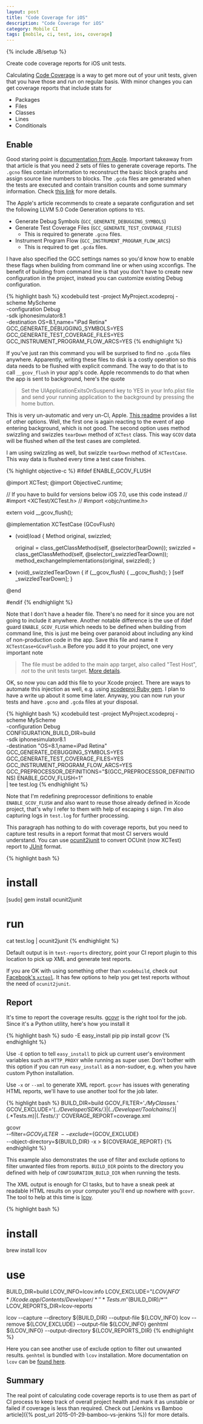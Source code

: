 ```yaml
---
layout: post
title: "Code Coverage for iOS"
description: "Code Coverage for iOS"
category: Mobile CI
tags: [mobile, ci, test, ios, coverage]
---
```

{% include JB/setup %}

Create code coverage reports for iOS unit tests.

<!--more-->

Calculating [Code Coverage](http://en.wikipedia.org/wiki/Code_coverage) is a way to get more out of your unit tests, given that you have those and run on regular basis. With minor changes you can get coverage reports that include stats for

- Packages
- Files
- Classes
- Lines
- Conditionals

## Enable

Good staring point is [documentation from Apple](https://developer.apple.com/library/ios/qa/qa1514/_index.html). Important takeaway from that article is that you need 2 sets of files to generate coverage reports. The `.gcno` files contain information to reconstruct the basic block graphs and assign source line numbers to blocks. The `.gcda` files are generated when the tests are executed and contain transition counts and some summary information. Check [this link](http://gcc.gnu.org/onlinedocs/gcc-4.24/gcc/Gcov-Data-Files.html) for more details.

The Apple's article recommends to create a separate configuration and set the following LLVM 5.0 Code Generation options to `YES`.

- Generate Debug Symbols (`GCC_GENERATE_DEBUGGING_SYMBOLS`)
- Generate Test Coverage Files (`GCC_GENERATE_TEST_COVERAGE_FILES`)
  - This is required to generate `.gcno` files.
- Instrument Program Flow (`GCC_INSTRUMENT_PROGRAM_FLOW_ARCS`)
  - This is required to get `.gcda` files.

I have also specified the GCC settings names so you'd know how to enable these flags when building from command line or when using xcconfigs. The benefit of building from command line is that you don't have to create new configuration in the project, instead you can customize existing Debug configuration.

{% highlight bash %}
xcodebuild test -project MyProject.xcodeproj -scheme MyScheme \
  -configuration Debug \
  -sdk iphonesimulator8.1 \
  -destination OS=8.1,name="iPad Retina" \
  GCC_GENERATE_DEBUGGING_SYMBOLS=YES \
  GCC_GENERATE_TEST_COVERAGE_FILES=YES \
  GCC_INSTRUMENT_PROGRAM_FLOW_ARCS=YES
{% endhighlight %}

If you've just ran this command you will be surprised to find no `.gcda` files anywhere. Apparently, writing these files to disk is a costly operation so this data needs to be flushed with explicit command. The way to do that is to call `__gcov_flush` in your app's code. Apple recommends to do that when the app is sent to background, here's the quote

> Set the UIApplicationExitsOnSuspend key to YES in your Info.plist file and send your running application to the background by pressing the home button.

This is very un-automatic and very un-CI, Apple. [This readme](https://github.com/leroymattingly/XCode5gcovPatch) provides a list of other options. Well, the first one is again reacting to the event of app entering background, which is not good. The second option uses method swizzling and swizzles `tearDown` method of `XCTest` class. This way `GCOV` data will be flushed when _all_ the test cases are completed.

I am using swizzling as well, but swizzle `tearDown` method of `XCTestCase`. This way data is flushed every time a test case finishes.

{% highlight objective-c %}
#ifdef ENABLE_GCOV_FLUSH

@import XCTest;
@import ObjectiveC.runtime;

// If you have to build for versions below iOS 7.0, use this code instead
// #import <XCTest/XCTest.h>
// #import <objc/runtime.h>


extern void __gcov_flush();

@implementation XCTestCase (GCovFlush)

+ (void)load {
    Method original, swizzled;

    original = class_getClassMethod(self, @selector(tearDown));
    swizzled = class_getClassMethod(self, @selector(_swizzledTearDown));
    method_exchangeImplementations(original, swizzled);
}

+ (void)_swizzledTearDown {
    if (__gcov_flush) {
        __gcov_flush();
    }
    [self _swizzledTearDown];
}

@end

#endif
{% endhighlight %}

Note that I don't have a header file. There's no need for it since you are not going to include it anywhere. Another notable difference is the use of ifdef guard `ENABLE_GCOV_FLUSH` which needs to be defined when building from command line, this is just me being over paranoid about including any kind of non-production code in the app. Save this file and name it `XCTestCase+GCovFlush.m` Before you add it to your project, one very important note

> The file must be added to the main app target, also called "Test Host", _not_ to the unit tests target. [More details](http://stackoverflow.com/questions/19136767/generate-gcda-files-with-xcode5-ios7-simulator-and-xctest).

OK, so now you can add this file to your Xcode project. There are ways to automate this injection as well, e.g. using [xcodeproj Ruby gem](https://github.com/CocoaPods/Xcodeproj). I plan to have a write up about it some time later. Anyway, you can now run your tests and have `.gcno` and `.gcda` files at your disposal.

{% highlight bash %}
xcodebuild test -project MyProject.xcodeproj -scheme MyScheme \
  -configuration Debug \
  CONFIGURATION_BUILD_DIR=build \
  -sdk iphonesimulator8.1 \
  -destination "OS=8.1,name=iPad Retina" \
  GCC_GENERATE_DEBUGGING_SYMBOLS=YES \
  GCC_GENERATE_TEST_COVERAGE_FILES=YES \
  GCC_INSTRUMENT_PROGRAM_FLOW_ARCS=YES \
  GCC_PREPROCESSOR_DEFINITIONS="\$(GCC_PREPROCESSOR_DEFINITIONS) ENABLE_GCOV_FLUSH=1" \
  | tee test.log
{% endhighlight %}

Note that I'm redefining preprocessor definitions to enable `ENABLE_GCOV_FLUSH` and also want to reuse those already defined in Xcode project, that's why I refer to them with help of escaping `$` sign. I'm also capturing logs in `test.log` for further processing.

This paragraph has nothing to do with coverage reports, but you need to capture test results in a report format that most CI servers would understand. You can use [ocunit2junit](https://github.com/ciryon/OCUnit2JUnit) to convert OCUnit (now XCTest) report to [JUnit](http://junit.org/) format.

{% highlight bash %}
# install
[sudo] gem install ocunit2junit

# run
cat test.log | ocunit2junit
{% endhighlight %}

Default output is in `test-reports` directory, point your CI report plugin to this location to pick up XML and generate test reports.

If you are OK with using something other than `xcodebuild`, check out [Facebook's `xctool`](https://github.com/facebook/xctool). It has few options to help you get test reports without the need of `ocunit2junit`.

## Report

It's time to report the coverage results. [gcovr](http://gcovr.com/) is the right tool for the job. Since it's a Python utility, here's how you install it

{% highlight bash %}
sudo -E easy_install pip
pip install gcovr
{% endhighlight %}

Use `-E` option to tell `easy_install` to pick up current user's environment variables such as `HTTP_PROXY` while running as super user. Don't bother with this option if you can run `easy_install` as a non-sudoer, e.g. when you have custom Python installation.

Use `-x` or `--xml` to generate XML report. `gcovr` has issues with generating HTML reports, we'll have to use another tool for the job later.

{% highlight bash %}
BUILD_DIR=build
GCOV_FILTER='.*/MyClasses.*'
GCOV_EXCLUDE='(.*./Developer/SDKs/.*)|(.*./Developer/Toolchains/.*)|(.*Tests\.m)|(.*Tests/.*)'
COVERAGE_REPORT=coverage.xml

gcovr \
    --filter=${GCOV_FILTER} \
    --exclude=${GCOV_EXCLUDE} \
    --object-directory=${BUILD_DIR} -x > ${COVERAGE_REPORT}
{% endhighlight %}

This example also demonstrates the use of filter and exclude options to filter unwanted files from reports. `BUILD_DIR` points to the directory you defined with help of `CONFIGURATION_BUILD_DIR` when running the tests.

The XML output is enough for CI tasks, but to have a sneak peek at readable HTML results on your computer you'll end up nowhere with `gcovr`. The tool to help at this time is [lcov](http://ltp.sourceforge.net/coverage/lcov.php).

{% highlight bash %}
# install
brew install lcov

# use
BUILD_DIR=build
LCOV_INFO=lcov.info
LCOV_EXCLUDE="${LCOV_INFO} '*/Xcode.app/Contents/Developer/*' '*Tests.m' '$(BUILD_DIR)/*'"
LCOV_REPORTS_DIR=lcov-reports

lcov --capture --directory ${BUILD_DIR} --output-file ${LCOV_INFO}
lcov --remove ${LCOV_EXCLUDE} --output-file ${LCOV_INFO}
genhtml ${LCOV_INFO} --output-directory ${LCOV_REPORTS_DIR}
{% endhighlight %}

Here you can see another use of exclude option to filter out unwanted results. `genhtml` is bundled with `lcov` installation. More documentation on `lcov` can be [found here](https://wiki.documentfoundation.org/Development/Lcov).

## Summary

The real point of calculating code coverage reports is to use them as part of CI process to keep track of overall project health and mark it as unstable or failed if coverage is less than required. Check out [Jenkins vs Bamboo article]({% post_url 2015-01-29-bamboo-vs-jenkins %}) for more details.
